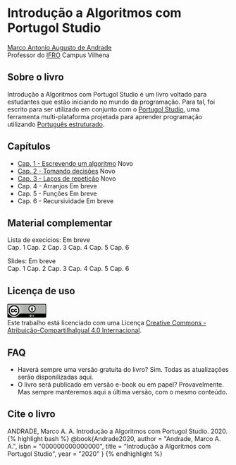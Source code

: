 # Introdução a Algoritmos com Portugol Studio

[Marco Antonio Augusto de Andrade](https://marcoandra.de)  
Professor do [IFRO](https://www.ifro.edu.br) Campus Vilhena

## Sobre o livro
Introdução a Algoritmos com Portugol Studio é um livro voltado para estudantes que estão iniciando no mundo da programação. Para tal, foi escrito para ser utilizado em conjunto com o [Portugol Studio](http://lite.acad.univali.br/portugol/), uma ferramenta multi-plataforma projetada para aprender programação utilizando [Português estruturado](https://pt.wikipedia.org/wiki/Portugol).

## Capítulos
* [Cap. 1 - Escrevendo um algoritmo](cap1.html) <span class="badge badge-warning">Novo</span>
* [Cap. 2 - Tomando decisões](cap2.html) <span class="badge badge-warning">Novo</span>
* [Cap. 3 - Laços de repetição](cap3.html) <span class="badge badge-info">Novo</span>
* Cap. 4 - Arranjos <span class="badge badge-info">Em breve</span>
* Cap. 5 - Funções <span class="badge badge-info">Em breve</span>
* Cap. 6 - Recursividade <span class="badge badge-info">Em breve</span>

## Material complementar
Lista de execícios: <span class="badge badge-info">Em breve</span>  
Cap. 1 Cap. 2 Cap. 3 Cap. 4 Cap. 5 Cap. 6

Slides: <span class="badge badge-info">Em breve</span>  
Cap. 1 Cap. 2 Cap. 3 Cap. 4 Cap. 5 Cap. 6

## Licença de uso
<a rel="license" href="http://creativecommons.org/licenses/by-sa/4.0/"><img alt="Licença Creative Commons" style="border-width:0" src="assets/images/cc.png" /></a><br />Este trabalho está licenciado com uma Licença <a rel="license" href="http://creativecommons.org/licenses/by-sa/4.0/">Creative Commons - Atribuição-CompartilhaIgual 4.0 Internacional</a>.

## FAQ
* Haverá sempre uma versão gratuita do livro? Sim. Todas as atualizações serão disponilizadas aqui.
* O livro será publicado em versão e-book ou em papel? Provavelmente. Mas sempre manteremos aqui a última versão, com o mesmo conteúdo.

## Cite o livro
ANDRADE, Marco A. A. Introdução a Algoritmos com Portugol Studio. 2020.  
{% highlight bash %}
@book{Andrade2020,
author = "Andrade, Marco A. A.",
isbn = "000000000000000",
title = "Introdução a Algoritmos com Portugol Studio",
year = "2020"
}
{% endhighlight %}
